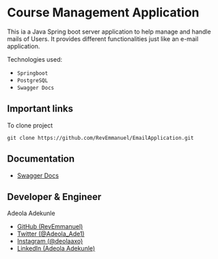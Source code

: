 # Course Management Application
This ia a Java Spring boot server application to help manage and handle mails of Users. It provides different functionalities just like an e-mail application.

Technologies used:
* `Springboot`
* `PostgreSQL`
* `Swagger Docs`

## Important links
To clone project
```
git clone https://github.com/RevEmmanuel/EmailApplication.git 
```

## Documentation
* [Swagger Docs](http://localhost:3600/swagger-ui.html)

## Developer & Engineer
Adeola Adekunle
* [GitHub (RevEmmanuel)](https://github.com/RevEmmanuel)
* [Twitter (@Adeola_Ade1)](https://twitter.com/Adeola_Ade1)
* [Instagram (@deolaaxo)](https://www.instagram.com/deolaaxo/)
* [LinkedIn (Adeola Adekunle)](https://www.linkedin.com/in/adeola-adekunle-065942258)
